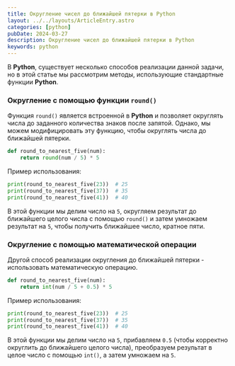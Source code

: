 ```yaml
---
title: Округление чисел до ближайшей пятерки в Python
layout: ../../layouts/ArticleEntry.astro
categories: [python]
pubDate: 2024-03-27
description: Округление чисел до ближайшей пятерки в Python
keywords: python
---
```


В **Python**, существует несколько способов реализации данной задачи, но в этой статье мы рассмотрим методы, использующие стандартные функции **Python**.

### Округление с помощью функции `round()`

Функция `round()` является встроенной в **Python** и позволяет округлять числа до заданного количества знаков после запятой. Однако, мы можем модифицировать эту функцию, чтобы округлять числа до ближайшей пятерки.

```python
def round_to_nearest_five(num):
    return round(num / 5) * 5
```

Пример использования:

```python
print(round_to_nearest_five(23))  # 25
print(round_to_nearest_five(37))  # 35
print(round_to_nearest_five(41))  # 40
```

В этой функции мы делим число на `5`, округляем результат до ближайшего целого числа с помощью `round()` и затем умножаем результат на `5`, чтобы получить ближайшее число, кратное пяти.

### Округление с помощью математической операции

Другой способ реализации округления до ближайшей пятерки - использовать математическую операцию.

```python
def round_to_nearest_five(num):
    return int(num / 5 + 0.5) * 5
```

Пример использования:

```python
print(round_to_nearest_five(23))  # 25
print(round_to_nearest_five(37))  # 35
print(round_to_nearest_five(41))  # 40
```

В этой функции мы делим число на `5`, прибавляем `0.5` (чтобы корректно округлить до ближайшего целого числа), преобразуем результат в целое число с помощью `int()`, а затем умножаем на `5`.

